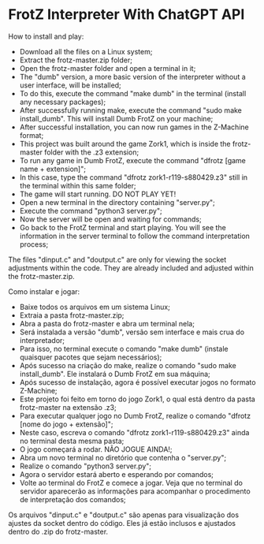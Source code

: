 # FrotZ Interpreter With ChatGPT API



How to install and play:

- Download all the files on a Linux system;
- Extract the frotz-master.zip folder;
- Open the frotz-master folder and open a terminal in it;
- The "dumb" version, a more basic version of the interpreter without a user interface, will be installed;
- To do this, execute the command "make dumb" in the terminal (install any necessary packages);
- After successfully running make, execute the command "sudo make install_dumb". This will install Dumb FrotZ on your machine;
- After successful installation, you can now run games in the Z-Machine format;
- This project was built around the game Zork1, which is inside the frotz-master folder with the .z3 extension;
- To run any game in Dumb FrotZ, execute the command "dfrotz [game name + extension]";
- In this case, type the command "dfrotz zork1-r119-s880429.z3" still in the terminal within this same folder;
- The game will start running. DO NOT PLAY YET!
- Open a new terminal in the directory containing "server.py";
- Execute the command "python3 server.py";
- Now the server will be open and waiting for commands;
- Go back to the FrotZ terminal and start playing. You will see the information in the server terminal to follow the command interpretation process;

The files "dinput.c" and "doutput.c" are only for viewing the socket adjustments within the code. They are already included and adjusted within the frotz-master.zip.









Como instalar e jogar:
- Baixe todos os arquivos em um sistema Linux;
- Extraia a pasta frotz-master.zip;
- Abra a pasta do frotz-master e abra um terminal nela;
- Será instalada a versão "dumb", versão sem interface e mais crua do interpretador;
- Para isso, no terminal execute o comando "make dumb" (instale quaisquer pacotes que sejam necessários);
- Após sucesso na criação do make, realize o comando "sudo make install_dumb". Ele instalará o Dumb FrotZ em sua máquina;
- Após sucesso de instalação, agora é possível executar jogos no formato Z-Machine;
- Este projeto foi feito em torno do jogo Zork1, o qual está dentro da pasta frotz-master na extensão .z3;
- Para executar qualquer jogo no Dumb FrotZ, realize o comando "dfrotz [nome do jogo + extensão]";
- Neste caso, escreva o comando "dfrotz zork1-r119-s880429.z3" ainda no terminal desta mesma pasta;
- O jogo começará a rodar. NÃO JOGUE AINDA!;
- Abra um novo terminal no diretório que contenha o "server.py";
- Realize o comando "python3 server.py";
- Agora o servidor estará aberto e esperando por comandos;
- Volte ao terminal do FrotZ e comece a jogar. Veja que no terminal do servidor aparecerão as informações para acompanhar o procedimento de interpretação dos comandos;

Os arquivos "dinput.c" e "doutput.c" são apenas para visualização dos ajustes da socket dentro do código. Eles já estão inclusos e ajustados dentro do .zip do frotz-master.
